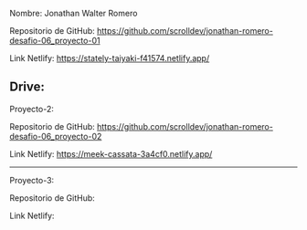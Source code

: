 Nombre: Jonathan Walter Romero

Repositorio de GitHub: https://github.com/scrolldev/jonathan-romero-desafio-06_proyecto-01

Link Netlify: https://stately-taiyaki-f41574.netlify.app/

Drive: 
--------------------------------------------------------------------------------
Proyecto-2: 

Repositorio de GitHub: https://github.com/scrolldev/jonathan-romero-desafio-06_proyecto-02

Link Netlify: https://meek-cassata-3a4cf0.netlify.app/

--------------------------------------------------------------------------------
Proyecto-3:

Repositorio de GitHub:

Link Netlify:
